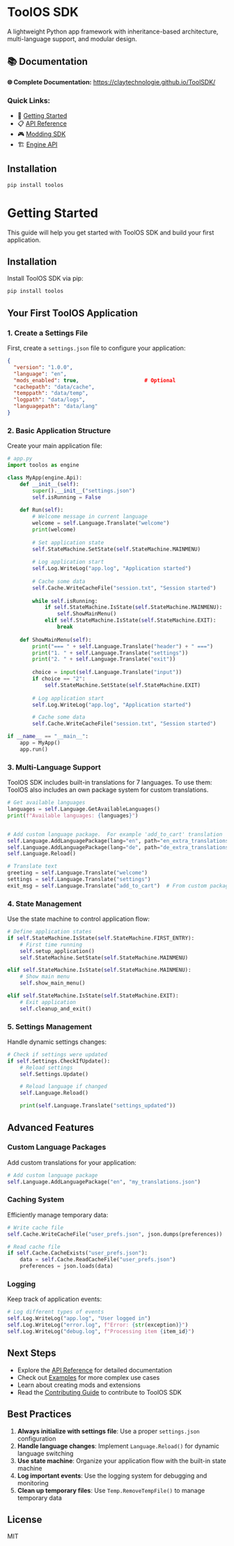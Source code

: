 # ToolOS SDK

A lightweight Python app framework with inheritance-based architecture, multi-language support, and modular design.

## 📚 Documentation

**🌐 Complete Documentation:** https://claytechnologie.github.io/ToolSDK/


### Quick Links:
- 🚀 [Getting Started](https://claytechnologie.github.io/ToolSDK/getting-started/)
- 📋 [API Reference](https://claytechnologie.github.io/ToolSDK/api-reference/)
- 🎮 [Modding SDK](https://claytechnologie.github.io/ToolSDK/modding-sdk/)
- 🏗️ [Engine API](https://claytechnologie.github.io/ToolSDK/engine/)

## Installation

```bash
pip install toolos
```

# Getting Started

This guide will help you get started with ToolOS SDK and build your first application.

## Installation

Install ToolOS SDK via pip:

```bash
pip install toolos
```

## Your First ToolOS Application

### 1. Create a Settings File

First, create a `settings.json` file to configure your application:

```json
{
  "version": "1.0.0",
  "language": "en",
  "mods_enabled": true,                     # Optional
  "cachepath": "data/cache",
  "temppath": "data/temp",
  "logpath": "data/logs",
  "languagepath": "data/lang"
}
```

### 2. Basic Application Structure

Create your main application file:


```python
# app.py
import toolos as engine

class MyApp(engine.Api):
    def __init__(self):
        super().__init__("settings.json")
        self.isRunning = False
        
    def Run(self):
        # Welcome message in current language  
        welcome = self.Language.Translate("welcome")
        print(welcome)
        
        # Set application state
        self.StateMachine.SetState(self.StateMachine.MAINMENU)
        
        # Log application start
        self.Log.WriteLog("app.log", "Application started")
        
        # Cache some data
        self.Cache.WriteCacheFile("session.txt", "Session started")
        
        while self.isRunning:
            if self.StateMachine.IsState(self.StateMachine.MAINMENU):
                self.ShowMainMenu()
            elif self.StateMachine.IsState(self.StateMachine.EXIT):
                break
                
    def ShowMainMenu(self):
        print("=== " + self.Language.Translate("header") + " ===")
        print("1. " + self.Language.Translate("settings"))
        print("2. " + self.Language.Translate("exit"))
        
        choice = input(self.Language.Translate("input"))
        if choice == "2":
            self.StateMachine.SetState(self.StateMachine.EXIT)
        
        # Log application start
        self.Log.WriteLog("app.log", "Application started")

        # Cache some data
        self.Cache.WriteCacheFile("session.txt", "Session started")

if __name__ == "__main__":
    app = MyApp()
    app.run()
```

### 3. Multi-Language Support

ToolOS SDK includes built-in translations for 7 languages. To use them:
ToolOS also includes an own package system for custom translations.

```python
# Get available languages
languages = self.Language.GetAvailableLanguages()
print(f"Available languages: {languages}")


# Add custom language package.  For example 'add_to_cart' translation
self.Language.AddLanguagePackage(lang="en", path="en_extra_translations.json")
self.Language.AddLanguagePackage(lang="de", path="de_extra_translations.json")
self.Language.Reload()

# Translate text
greeting = self.Language.Translate("welcome")
settings = self.Language.Translate("settings")
exit_msg = self.Language.Translate("add_to_cart")  # From custom package
```

### 4. State Management

Use the state machine to control application flow:

```python
# Define application states
if self.StateMachine.IsState(self.StateMachine.FIRST_ENTRY):
    # First time running
    self.setup_application()
    self.StateMachine.SetState(self.StateMachine.MAINMENU)

elif self.StateMachine.IsState(self.StateMachine.MAINMENU):
    # Show main menu
    self.show_main_menu()

elif self.StateMachine.IsState(self.StateMachine.EXIT):
    # Exit application
    self.cleanup_and_exit()
```

### 5. Settings Management

Handle dynamic settings changes:

```python
# Check if settings were updated
if self.Settings.CheckIfUpdate():
    # Reload settings
    self.Settings.Update()

    # Reload language if changed
    self.Language.Reload()

    print(self.Language.Translate("settings_updated"))
```

## Advanced Features

### Custom Language Packages

Add custom translations for your application:

```python
# Add custom language package
self.Language.AddLanguagePackage("en", "my_translations.json")
```

### Caching System

Efficiently manage temporary data:

```python
# Write cache file
self.Cache.WriteCacheFile("user_prefs.json", json.dumps(preferences))

# Read cache file
if self.Cache.CacheExists("user_prefs.json"):
    data = self.Cache.ReadCacheFile("user_prefs.json")
    preferences = json.loads(data)
```

### Logging

Keep track of application events:

```python
# Log different types of events
self.Log.WriteLog("app.log", "User logged in")
self.Log.WriteLog("error.log", f"Error: {str(exception)}")
self.Log.WriteLog("debug.log", f"Processing item {item_id}")
```

## Next Steps

- Explore the [API Reference](api/overview.md) for detailed documentation
- Check out [Examples](examples.md) for more complex use cases
- Learn about creating mods and extensions
- Read the [Contributing Guide](contributing.md) to contribute to ToolOS SDK

## Best Practices

1. **Always initialize with settings file**: Use a proper `settings.json` configuration
2. **Handle language changes**: Implement `Language.Reload()` for dynamic language switching
3. **Use state machine**: Organize your application flow with the built-in state machine
4. **Log important events**: Use the logging system for debugging and monitoring
5. **Clean up temporary files**: Use `Temp.RemoveTempFile()` to manage temporary data

## License

MIT